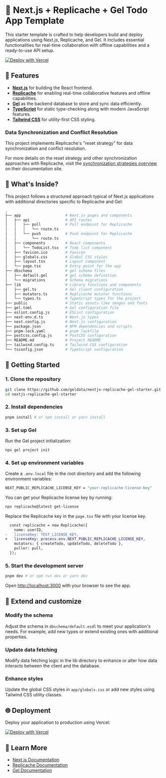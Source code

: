 # 🎉 Next.js + Replicache + Gel Todo App Template

This starter template is crafted to help developers build and deploy applications using Next.js, Replicache, and Gel. It includes essential functionalities for real-time collaboration with offline capabilities and a ready-to-use API setup.

[![Deploy with Vercel](https://vercel.com/button)](https://vercel.com/new/clone?repository-url=https%3A%2F%2Fgithub.com%geldata%2Fnextjs-replicache-gel-template&stores=%5B%7B%22type%22%3A%22integration%22%2C%22integrationSlug%22%3A%gel%22%2C%22productSlug%22%3A%gel%22%7D%5D)

## 🚀 Features

- [**Next.js**](https://nextjs.org/) for building the React frontend.
- [**Replicache**](https://replicache.dev/) for enabling real-time collaborative features and offline capabilities.
- [**Gel**](https://geldata.com/) as the backend database to store and sync data efficiently.
- [**TypeScript**](https://www.typescriptlang.org/) for static type-checking along with modern JavaScript features.
- [**Tailwind CSS**](https://tailwindcss.com/) for utility-first CSS styling.

### Data Synchronization and Conflict Resolution

This project implements Replicache's "reset strategy" for data synchronization and conflict resolution.

For more details on the reset strategy and other synchronization approaches with Replicache, visit the [synchronization strategies overview](https://doc.replicache.dev/strategies/overview) on their documentation site.

## 🧐 What's Inside?
This project follows a structured approach typical of Next.js applications with additional directories specific to Replicache and Gel:

```bash
.
├── app                    # Next.js pages and components
│   ├── api                # API routes
│   │   ├── pull           # Pull endpoint for Replicache
│   │   │   └── route.ts
│   │   └── push           # Push endpoint for Replicache
│   │       └── route.ts
│   ├── components         # React components
│   │   └── TodoList.tsx   # Todo list component
│   ├── favicon.ico        # Favicon
│   ├── globals.css        # Global CSS styles
│   ├── layout.tsx         # Layout component
│   └── page.tsx           # Entry point for the app
├── dbschema               # gel schema files
│   ├── default.gel        # gel schema definition
│   └── migrations         # Schema migrations
├── lib                    # Library functions and components
│   ├── gel.ts             # Gel client configuration
│   ├── mutators.ts        # Replicache mutator functions
│   └── types.ts           # TypeScript types for the project
├── public                 # Static assets like images and fonts
├── gel.toml               # Gel configuration file
├── eslint.config.js       # ESLint configuration
├── next-env.d.ts          # Next.js types
├── next.config.js         # Next.js configuration
├── package.json           # NPM dependencies and scripts
├── pnpm-lock.yaml         # pnpm lockfile
├── postcss.config.js      # PostCSS configuration
├── README.md              # Project README
├── tailwind.config.ts     # Tailwind CSS configuration
└── tsconfig.json          # TypeScript configuration
```

## 🏁 Getting Started

### 1. Clone the repository

```sh
git clone https://github.com/geldata/nextjs-replicache-gel-starter.git
cd nextjs-replicache-gel-starter
```

### 2. Install dependencies

```sh
pnpm install # or npm install or yarn install
```

### 3. Set up Gel

Run the Gel project initialization:

```sh
npx gel project init
```

### 4. Set up environment variables

Create a `.env.local` file in the root directory and add the following environment variables:

```sh
NEXT_PUBLIC_REPLICACHE_LICENSE_KEY = "your-replicache-license-key"
```

You can get your Replicache license key by running:

```sh
npx replicache@latest get-license
```

Replace the Replicache key in the `page.tsx` file with your license key.

```diff
  const replicache = new Replicache({
    name: userID,
-   licenseKey: TEST_LICENSE_KEY,
+   licenseKey: process.env.NEXT_PUBLIC_REPLICACHE_LICENSE_KEY,
    mutators: { createTodo, updateTodo, deleteTodo },
    puller: pull,
  });
```

### 5. Start the development server

```sh
pnpm dev # or npm run dev or yarn dev
```

Open [http://localhost:3000](http://localhost:3000) with your browser to see the app.

## 🔧 Extend and customize

### Modify the schema

Adjust the schema in `dbschema/default.esdl` to meet your application's needs. For example, add new types or extend existing ones with additional properties.

### Update data fetching

Modify data fetching logic in the lib directory to enhance or alter how data interacts between the client and the database.

### Enhance styles

Update the global CSS styles in `app/globals.css` or add new styles using Tailwind CSS utility classes.

## 🌐 Deployment

Deploy your application to production using Vercel:

[![Deploy with Vercel](https://vercel.com/button)](https://vercel.com/new/clone?repository-url=https%3A%2F%2Fgithub.com%geldata%2Fnextjs-replicache-gel-starter&stores=%5B%7B%22type%22%3A%22integration%22%2C%22integrationSlug%22%3A%gel%22%2C%22productSlug%22%3A%gel%22%7D%5D)

## 👀 Learn More

- [Next.js Documentation](https://nextjs.org/docs)
- [Replicache Documentation](https://replicache.dev/docs)
- [Gel Documentation](https://www.docs.geldata.com)
